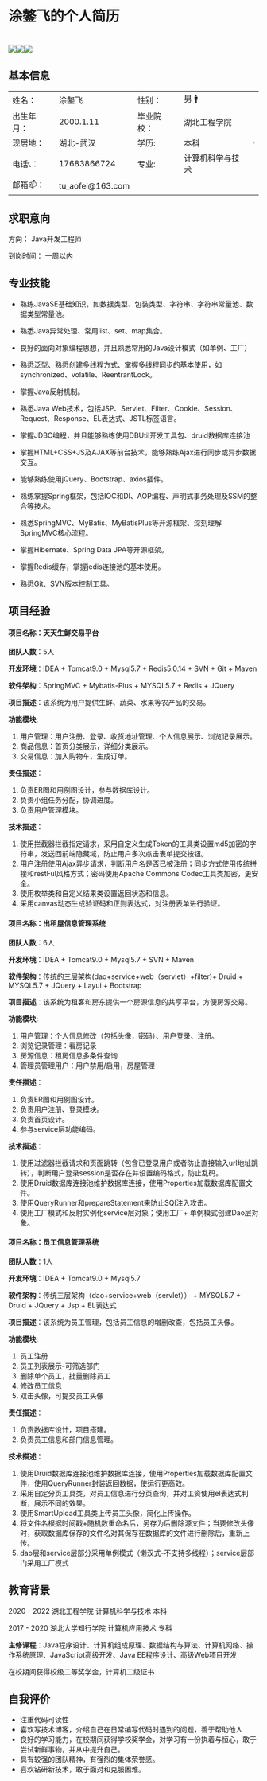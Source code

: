 # 涂鏊飞的个人简历

# [<img src="https://img.shields.io/badge/CSDN%E6%8A%80%E6%9C%AF%E5%8D%9A%E5%AE%A2-%E8%A2%AB%E8%AE%BF%E9%97%AE%E9%87%8F318%2C733-informational">](https://blog.csdn.net/qq_41666142)[<img src="https://img.shields.io/github/stars/731016?style=social">](https://github.com/731016)[<img src="https://img.shields.io/badge/Gitee-%E9%A1%B9%E7%9B%AE%E5%9C%B0%E5%9D%80-red">](https://gitee.com/LovelyHzz)

## 基本信息

<table align="center" border="0">
<tr>
	<td>姓名：</td>
    <td>涂鏊飞</td>
	<td>性别：</td>
    <td>男 🚹</td>
	<td rowspan="5"><img style="zoom: 25%;" src="https://img-blog.csdnimg.cn/12c2e81228e14a5e993a5968f8bfc522.png?x-oss-process=image/watermark,type_ZHJvaWRzYW5zZmFsbGJhY2s,shadow_50,text_Q1NETiBA5oqY6IW-55qE5bCP6aOe,size_9,color_FFFFFF,t_70,g_se,x_16"></td>
</tr>
<tr>
	<td>出生年月：</td>
    <td>2000.1.11</td>
	<td>毕业院校：</td>
    <td>湖北工程学院</td>
</tr>
<tr>
	<td>现居地：</td>
	<td>湖北-武汉</td>
	<td>学历:</td>
	<td>本科</td>
</tr>
<tr>
	<td>电话📞：</td>
    <td>17683866724</td>
	<td>专业:</td>
    <td>计算机科学与技术</td>
</tr>
<tr>
	<td>邮箱📫： </td>
    <td>tu_aofei@163.com</td>
	<td></td>
	<td></td>
</tr>
</table>

## 求职意向

方向：   	Java开发工程师

到岗时间：    一周以内

## 专业技能

+ 熟练JavaSE基础知识，如数据类型、包装类型、字符串、字符串常量池、数据类型常量池。
+ 熟悉Java异常处理、常用list、set、map集合。
+ 良好的面向对象编程思想，并且熟悉常用的Java设计模式（如单例、工厂）
+ 熟悉泛型、熟悉创建多线程方式、掌握多线程同步的基本使用，如synchronized、volatile、ReentrantLock。
+ 掌握Java反射机制。

+ 熟悉Java Web技术，包括JSP、Servlet、Filter、Cookie、Session、Request、Response、EL表达式、JSTL标签语言。
+ 掌握JDBC编程，并且能够熟练使用DBUtil开发工具包、druid数据库连接池

+ 掌握HTML+CSS+JS及AJAX等前台技术，能够熟练Ajax进行同步或异步数据交互。
+ 能够熟练使用jQuery、Bootstrap、axios插件。

+ 熟练掌握Spring框架，包括IOC和DI、AOP编程、声明式事务处理及SSM的整合等技术。
+ 熟悉SpringMVC、MyBatis、MyBatisPlus等开源框架、深刻理解SpringMVC核心流程。
+ 掌握Hibernate、Spring Data JPA等开源框架。
+ 掌握Redis缓存，掌握jedis连接池的基本使用。

+ 熟悉Git、SVN版本控制工具。

## 项目经验

#### 项目名称：天天生鲜交易平台

**团队人数**：5人

**开发环境**：IDEA + Tomcat9.0 + Mysql5.7 + Redis5.0.14 + SVN + Git + Maven

**软件架构**：SpringMVC + Mybatis-Plus + MYSQL5.7 + Redis + JQuery

**项目描述**：该系统为用户提供生鲜、蔬菜、水果等农产品的交易。

**功能模块**:
1. 用户管理：用户注册、登录、收货地址管理、个人信息展示、浏览记录展示。
2. 商品信息：首页分类展示，详细分类展示。
3. 交易信息：加入购物车，生成订单。

**责任描述**：

1. 负责ER图和用例图设计，参与数据库设计。
2. 负责小组任务分配，协调进度。
3. 负责用户管理模块。

**技术描述**：

1. 使用拦截器拦截指定请求，采用自定义生成Token的工具类设置md5加密的字符串，发送回前端隐藏域，防止用户多次点击表单提交按钮。
1. 用户注册使用Ajax异步请求，判断用户名是否已被注册；同步方式使用传统拼接和restFul风格方式；密码使用Apache Commons Codec工具类加密，更安全。
1. 使用枚举类和自定义结果类设置返回状态和信息。
1. 采用canvas动态生成验证码和正则表达式，对注册表单进行验证。

#### 项目名称：出租屋信息管理系统

**团队人数**：6人

**开发环境**：IDEA + Tomcat9.0 + Mysql5.7 + SVN + Maven

**软件架构**：传统的三层架构(dao+service+web（servlet）+filter)+ Druid + MYSQL5.7 + JQuery + Layui + Bootstrap

**项目描述**：该系统为租客和房东提供一个房源信息的共享平台，方便房源交易。

**功能模块**:

 1. 用户管理：个人信息修改（包括头像，密码）、用户登录、注册。
 2. 浏览记录管理：看房记录
 3. 房源信息：租房信息多条件查询
 4. 管理员管理用户：用户禁用/启用，房屋管理

**责任描述**：

1. 负责ER图和用例图设计。
2. 负责用户注册、登录模块。
3. 负责首页设计。
4. 参与service层功能编码。

**技术描述**：

1. 使用过滤器拦截请求和页面跳转（包含已登录用户或者防止直接输入url地址跳转），判断用户登录session是否存在并设置编码格式，防止乱码。
2. 使用Druid数据库连接池维护数据库连接，使用Properties加载数据库配置文件。
3. 使用QueryRunner和prepareStatement来防止SQl注入攻击。
4. 使用工厂模式和反射实例化service层对象；使用工厂+ 单例模式创建Dao层对象。

#### 项目名称：员工信息管理系统

**团队人数**：1人

**开发环境**：IDEA + Tomcat9.0 + Mysql5.7

**软件架构**：传统三层架构（dao+service+web（servlet）） + MYSQL5.7 + Druid + JQuery + Jsp + EL表达式

**项目描述**：该系统为员工管理，包括员工信息的增删改查，包括员工头像。

**功能模块**:

 1. 员工注册
 2. 员工列表展示-可筛选部门
 3. 删除单个员工，批量删除员工
 4. 修改员工信息
 5. 双击头像，可提交员工头像

**责任描述**：

1. 负责数据库设计，项目搭建。
2. 负责员工信息和部门信息管理。

**技术描述**：

1. 使用Druid数据库连接池维护数据库连接，使用Properties加载数据库配置文件，使用QueryRunner封装返回数据，使运行更高效。
2. 采用自定分页工具类，对员工信息进行分页查询，并对工资使用el表达式判断，展示不同的效果。
3. 使用SmartUpload工具类上传员工头像，简化上传操作。
4. 将文件名根据时间戳+随机数重命名后，另存为后删除源文件；当要修改头像时，获取数据库保存的文件名对其保存在数据库的文件进行删除后，重新上传。
5. dao层和service层部分采用单例模式（懒汉式-不支持多线程）；service层部门采用工厂模式

## 教育背景

2020 - 2022    湖北工程学院     计算机科学与技术 本科

2017 - 2020	湖北大学知行学院  计算机应用技术   专科



**主修课程**：Java程序设计、计算机组成原理、数据结构与算法、计算机网络、操作系统原理、JavaScript高级开发、Java EE程序设计、高级Web项目开发



在校期间获得校级二等奖学金，计算机二级证书

## 自我评价

- 注重代码可读性
- 喜欢写技术博客，介绍自己在日常编写代码时遇到的问题，善于帮助他人
- 良好的学习能力，在校期间获得学校奖学金，对学习有一份执着与恒心，敢于尝试新鲜事物，并从中提升自己。
- 具有较强的团队精神，有强烈的集体荣誉感。
- 喜欢钻研新技术，敢于面对和克服困难。
